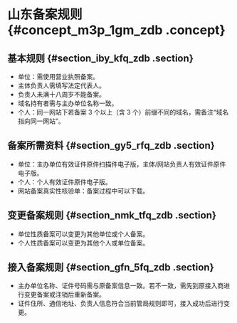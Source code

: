# 山东备案规则 {#concept_m3p_1gm_zdb .concept}

## 基本规则 {#section_iby_kfq_zdb .section}

-   单位：需使用营业执照备案。
-   主体负责人需填写法定代表人。
-   负责人未满十八周岁不能备案。
-   域名持有者需与主办单位名称一致。
-   个人：同一网站下若备案 3 个以上（含 3 个）前缀不同的域名，需备注“域名指向同一网站”。

## 备案所需资料 {#section_gy5_rfq_zdb .section}

-   单位：主办单位有效证件原件扫描件电子版，主体/网站负责人有效证件原件电子版。
-   个人：个人有效证件原件电子版。
-   网站备案真实性核验单：备案过程中可以下载。

## 变更备案规则 {#section_nmk_tfq_zdb .section}

-   单位性质备案可以变更为其他单位或个人备案。
-   个人性质备案可以变更为其他个人或单位备案。

## 接入备案规则 {#section_gfn_5fq_zdb .section}

-   主办单位名称、证件号码需与原备案信息一致。若不一致，需先到原接入商进行变更备案或注销后重新备案。
-   证件住所、通信地址、负责人信息符合当前管局规则即可，接入成功后进行变更。

